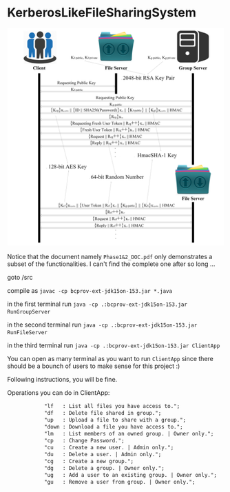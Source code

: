 # KerberosLikeFileSharingSystem

![alt tag](https://raw.githubusercontent.com/mfso1991/KerberosLikeFileSharingSystem/master/protocols.png)

Notice that the document namely ```Phase1&2_DOC.pdf``` only demonstrates a subset of the functionalities. I can't find the complete one after so long ...

goto /src

compile as ```javac -cp bcprov-ext-jdk15on-153.jar *.java ```

in the first terminal run ```java -cp .:bcprov-ext-jdk15on-153.jar RunGroupServer```

in the second terminal run ```java -cp .:bcprov-ext-jdk15on-153.jar RunFileServer```

in the third terminal run ```java -cp .:bcprov-ext-jdk15on-153.jar ClientApp```

You can open as many terminal as you want to run ```ClientApp``` since there should be a bounch of users to make sense for this project :)

Following instructions, you will be fine.

Operations you can do in ClientApp:

				"lf   : List all files you have access to.";
				"df   : Delete file shared in group.";
				"up   : Upload a file to share with a group.";
				"down : Download a file you have access to.";
				"lm   : List members of an owned group. | Owner only.";
				"cp   : Change Password.";
				"cu   : Create a new user. | Admin only.";
				"du   : Delete a user. | Admin only.";
				"cg   : Create a new group.";
				"dg   : Delete a group. | Owner only.";
				"ug   : Add a user to an existing group. | Owner only.";
				"gu   : Remove a user from group. | Owner only.";

 
